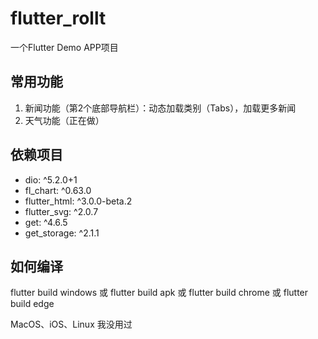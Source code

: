 # flutter_rollt

一个Flutter Demo APP项目

## 常用功能

1. 新闻功能（第2个底部导航栏）：动态加载类别（Tabs），加载更多新闻
2. 天气功能（正在做）

## 依赖项目

- dio: ^5.2.0+1
- fl_chart: ^0.63.0
- flutter_html: ^3.0.0-beta.2
- flutter_svg: ^2.0.7
- get: ^4.6.5
- get_storage: ^2.1.1

## 如何编译

flutter build windows 或
flutter build apk 或
flutter build chrome 或
flutter build edge

MacOS、iOS、Linux 我没用过
